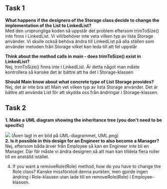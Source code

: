 <h2>Task 1</h2>
<b>What happens if the designers of the Storage class decide to change the implementation of the List to LinkedList?</b></br>
Med den ursprungliga koden så uppstår det problem eftersom trimToSize() inte finns i LinkedList. Vi vill/behöver inte veta vilken typ av lista Storage använder.
Vi skulle också behöva ändra till LinkedList på alla ställen som använder metoden från Storage vilket kan leda till att fel uppstår</br>

<b>Think about the method calls in main - does trimToSize() exist in LinkedList?</b></br>
Nej, trimToSize() finns inte i LinkedList. Är detta något man måste kontrollera så kanske det är bättre att ha det i Storage-klassen</br>

<b>Should Main know about what concrete type of List Storage provides?</b>
Nej, det är inte bra att Main vet vilken typ av lista Storage använder. Det är bättre att använda List<Person> för att skydda oss från ändringar i Storage-klassen.

<h2>Task 2</h2>
<b>1. Make a UML diagram showing the inheritance tree (you don't need to be specific)</b></br>

[![](https://mermaid.ink/img/pako:eNqVUcuKwzAM_BWhU0uTHwghp91jT736osZqNjRWgqMcSjf_vs7LDSxbWAxmNBqPB-mJZWsZMywb6vuPmipPzgjAXMOn65r2wQzPiQPIc7r26qnUoliYFIQcb9hyR14diy7MKTocJlmyExw3xdQ4xOoleHHaXtTXUi3MaGQXUKpamP0W8BSZvz98Y3cmoWrvthL_NItjy7_TNCb63Vndl0cAu3uD08EEHXtHtQ17mpMZ1C8OU8csQEv-btDIGHQ0hDwPKTFTP3CCQ2dJeV0rZjdqeh5_AK-0oJ0?type=png)](https://mermaid.live/edit#pako:eNqVUcuKwzAM_BWhU0uTHwghp91jT736osZqNjRWgqMcSjf_vs7LDSxbWAxmNBqPB-mJZWsZMywb6vuPmipPzgjAXMOn65r2wQzPiQPIc7r26qnUoliYFIQcb9hyR14diy7MKTocJlmyExw3xdQ4xOoleHHaXtTXUi3MaGQXUKpamP0W8BSZvz98Y3cmoWrvthL_NItjy7_TNCb63Vndl0cAu3uD08EEHXtHtQ17mpMZ1C8OU8csQEv-btDIGHQ0hDwPKTFTP3CCQ2dJeV0rZjdqeh5_AK-0oJ0)
(Även lagt in en bild på UML-diagrammet, UML.png)</br>
<b>2. Is it possible in this design for an Engineer to also become a Manager?</br></b>
Nej, eftersom båda ärver från Employee så kan en Engineer inte bli en Manager. Där för måste vi ändra designen så att man kan tilldela flera roller till en anställd istället. 

4. If you want a removeRole(Role) method, how do you have to change the Role class?
Kanske missförstod denna punkten, men gjorde ingen ändring i Role-klassen utan lade till en removeRole(Role) i Employee-klassen.
